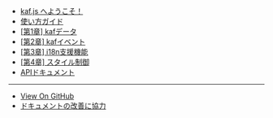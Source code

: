 - [kaf.js へようこそ！](/)
- [使い方ガイド](/guide)
- [[第1章] kafデータ](/kafdata)
- [[第2章] kafイベント](/kafevents)
- [[第3章] i18n支援機能](/i18n)
- [[第4章] スタイル制御](/style)
- [APIドキュメント](/api)

---

- [View On GitHub](https://github.com/mtsgi/kafjs)
- [ドキュメントの改善に協力](https://github.com/mtsgi/kafjs/tree/master/docs)
